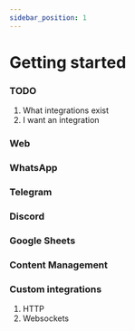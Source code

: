 ```yaml
---
sidebar_position: 1
---
```


# Getting started

### TODO
1. What integrations exist
2. I want an integration

### Web
### WhatsApp
### Telegram
### Discord
### Google Sheets
### Content Management
### Custom integrations
1. HTTP
2. Websockets